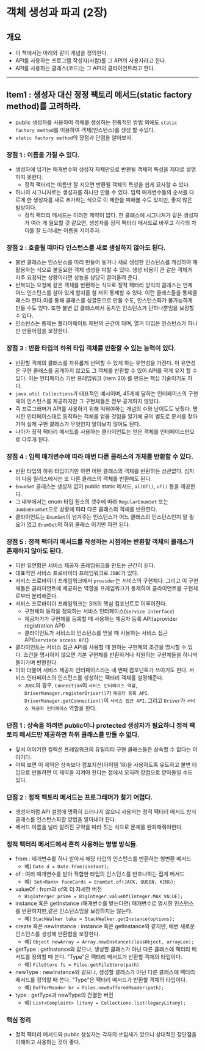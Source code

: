 # 객체 생성과 파괴 (2장)

## 개요
- 이 책에서는 아래와 같이 개념을 정의한다.
- API를 사용하는 프로그램 작성자(사람)를 그 API의 사용자라고 한다.
- API를 사용하는 클래스(코드)는 그 API의 클라이언트라고 한다.

---

## Item1 : 생성자 대신 정정 팩토리 메서드(static factory method)를 고려하라. 
- public 생성자를 사용하여 객체를 생성하는 전통적인 방법 외에도 `static factory method`를 이용하여 객체(인스턴스)를 생성 할 수있다.
- `static factory method`의 장점과 단점을 알아보자.
 
### 장점 1 : 이름을 가질 수 있다.
- 생성자에 넘기는 매개변수와 생성자 자체만으로 반환될 객체의 특성을 제대로 설명하지 못한다.
    - 정적 팩터리는 이름만 잘 지으면 반환될 객체의 특성을 쉽게 묘사할 수 있다.
- 하나의 시그니처로는 생성자를 하나만 만들 수 있다. 입력 매개변수들의 순서를 다르게 한 생성자를 새로 추가하는 식으로 이 제한을 피해볼 수도 있지만, 좋지 않은 발상이다.
    - 정적 팩터리 메서드는 이러한 제약이 없다. 한 클래스에 시그니처가 같은 생성자가 여러 개 필요할 것 같으면, 생성자를 정적 팩터리 메서드로 바꾸고 각각의 차이를 잘 드러내는 이름을 지어주자.

### 장점 2 : 호출될 떄마다 인스턴스를 새로 생설하지 않아도 된다.
- 불변 클래스는 인스턴스를 미리 만들어 놓거나 새로 생성한 인스턴스를 캐싱하여 재활용하는 식으로 불필요한 객체 생성을 피할 수 있다. 생성 비용이 큰 같은 객체가
자주 요청되는 상황이라면 성능을 상당히 끌어올려 준다.
- 반복되는 요청에 같은 객체를 반환하는 식으로 정적 팩터리 방식의 클래스는 언제 어느 인스턴스를 살아 있게 할지를 철
저히 통제할 수 있다. 이런 클래스들을 통제클래스라 한다.이를 통해 클래스를 싱글톤으로 만들 수도, 인스턴스화가 불가능하게 만들 수도 있다. 또한 불변 값 클래스에서 동치인 인스턴스가
단하나뿐임을 보장할 수 있다.
- 인스턴스는 통제는 플라이웨이트 패턴의 근간이 되며, 열거 타입은 인스턴스가 하나만 만들어짐을 보장한다.  

### 장점 3 : 반환 타입의 하위 타입 객체를 반환할 수 있는 능력이 있다.
- 반환할 객체의 클래스를 자유롭게 선택할 수 있게 하는 유연성을 가진다. 이 유연성은 구현 클래스를 공개하지 않고도 그 객체를 반환할 수 있어 API를 작게 유지
  할 수 있다. 이는 인터페이스 기반 프레임워크 (item 20) 를 만드는 핵심 기술이기도 하다.
- `java.util.Collections`가 대표적인 예시이며, 45개에 달하는 인터페이스의 구현체의 인스턴스를 제공하지만 그 구현체들은 전부 공개하지 않았다.
- 즉 프로그래머가 API를 사용하기 위해 익혀야하는 개념의 수와 난이도도 낮췄다. 명시한 인터페이스대로 동작하는 객체를 얻을 것임을 알기에 굳이 별도로
문서를 찾아가며 실제 구현 클래스가 무엇인지 알아보지 않아도 된다.
- 나아가 정적 팩터리 메서드를 사용하는 클라이언트는 얻은 객체를 인터페이스만으로 다루개 된다.

### 장점 4 : 입력 매개변수에 따라 매번 다른 클래스의 개체를 반환할 수 있다.
- 반환 타입의 하위 타입이기만 하면 어떤 클래스의 객체를 반환하든 상관없다. 심지어 다음 릴리스에서는 또 다른 클래스의 객체를
반환해도 된다.
- `EnumSet` 클래스는 생성자 없이 public static 메서드, `allOf()`, `of()` 등을 제공한다.
- 그 내부에서는 enum 타입 원소의 갯수에 따라 `RegularEnumSet` 또는 `JumboEnumSet`으로 상황에 따라 다른 클래스의 객체를 반환한다.
- 클라이언트는 `EnumSet`이 넘겨주는 인스턴스가 어느 클래스의 인스턴스인지 알 필요가 없고 `EnumSet`의 하위 클래스 이기만 하면 된다.

### 장점 5 : 정적 팩터리 메서드를 작성하는 시점에는 반환할 객체의 클래스가 존재하지 않아도 된다.
- 이런 유연함은 서비스 제공자 프레임워크를 만드는 근간이 된다.
- 대표적인 서비스 프로바이더 프레임워크로 `JDBC`가 있다.
- 서비스 프로바이더 프레임워크에서 `provider`는 서비스의 구현체다. 그리고 이 구현체들은 클라이언트에 제공하는 역할을 프레임워크가 
  통제하여 클라이언트를 구현체로부터 분리해준다.
- 서비스 프로바이더 프레임워크는 3개의 핵심 컴포넌트로 이루어진다.
    - 구현체의 동작을 정의하는 서비스 인터페이스(`service interface`)
    - 제공자가가 구현체를 등록할 때 사용하는 제공자 등록 API(aprovider registration API)
    - 클라이언트가 서비스의 인스턴스를 얻을 때 사용하는 서비스 접근 API(`serviece access API`)
- 클라이언트는 서비스 접근 API를 사용할 때 원하는 구현체의 조건을 명시할 수 있다. 조건을 명시하지 않으면 기본 구현체를 반환하거나 지원하는 구현체들을 하나씩 
  돌아가며 반환한다.
- 이와 더불어 서비스 제공자 인터페이스라는 네 번째 컴포넌트가 쓰이기도 한다. 서비스 인터페이스의 인스턴스를 생성하는 팩터리 객체를 설명해준다. 
    - `JDBC`의 경우, `Connection`이 `서비스 인터페이스 역할`, `DriverManager.registerDriver()`가 `제공자 등록 API`. `DriverManager.getConnection()`이 `서비스 접근 API`. 그리고 `Driver`가 `서비스 제공자 인터페이스` 역할을 한다.
  
### 단점 1 : 상속을 하려면 public이나 protected 생성자가 필요하니 정적 팩토리 메서드만 제공하면 하위 클래스를 만들 수 없다.
- 앞서 이야기한 컬렉션 프레임워크의 유틸리티 구현 클래스들은 상속할 수 없다는 이야기다.
- 어찌 보면 이 제약은 상속보다 컴포지션(아이템 18)을 사용하도록 유도하고 불변 타입으로 만들려면 이 제약을 지켜야 한다는 점에서 오히려 장점으로 받아들일 수도 있다.

### 단점 2 : 정적 팩토리 메서드는 프로그래머가 찾기 어렵다. 
- 생성자처럼 API 설명에 명확히 드러나지 않으니 사용자는 정적 팩터리 메서드 방식 클래스를 인스턴스화할 방법을 알아내야 한다.
- 메서드 이름을 널리 알려진 규약을 따라 짓는 식으로 문제를 완화해줘야한다.

### 정적 팩터리 메서드에서 흔히 사용하는 명명 방식들.
- from : 매개변수를 하나 받아서 해당 타입의 인스턴스를 반환하는 형변환 메서드
    - 예) `Date d = Date.from(instant);`
- of : 여러 매개변수를 받아 적합한 타입의 인스턴스를 반호나하는 집게 메서드
    - 예)` Set<Rank> faceCards = EnumSet.of(JACK, QUEEN, KING);`
- valueOf : from과 of의 더 자세한 버전  
    - `BigInterger prime = BigInteger.valueOf(Integer.MAX_VALUE);`
- instance 혹은 getInstance (매개변수를 받는다면) 매개변수로 명시한 인스턴스를 반환하지만,같은 인스턴스임을 보장하지는 않는다.
    - 예) `StackWalker luke = StackWalker.getInstance(options);`
- create 혹은 newInstance : instance 혹은 getInstance와 같지만, 배번 새로운 인스턴스를 생성해 반환함을 보장한다.
    - 예) `Object newArray = Array.newInstance(classObject, arrayLen);`
- getType : getInstance와 같으나, 생성할 클래스가 아닌 다른 클래스에 팩터리 메서드를 정의할 때 쓴다. "Type"은 팩터리 메서드가
반환할 객체의 타입이다.
    - 예) `FileStore fs = Files.getFileStore(path)  `
- newType : newInstance와 같으나, 생성할 클래스가 아닌 다른 클래스에 팩터리 메서드를 정의할 때 쓴다. "Type"은 팩터리 메서드가
반환할 객체의 타입이다.
    - 예) `BufferReader br = Files.newBufferedReader(path);`
- type : getType과 newType의 간결한 버전
    - 예) `List<Complaint> litany = Collections.list(legacyLitany);`
    
### 핵심 정리
- 정적 팩터리 메서드와 public 생성자는 각자의 쓰임새가 있으니 상대적인 장단점을 이해하고 사용하는 것이 좋다. 
